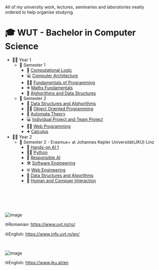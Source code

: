 All of my university work, lectures, seminaries and laboratories neatly ordered to help organise studying.

# 🎓 WUT - Bachelor in Computer Science

- 👨‍🎓 Year 1
  - 📂 Semester 1
    - 🧮 [Computational Logic](First%20year/First%20Semester/Computational%20Logic)
    - 💻 [Computer Architecture](First%20year/First%20Semester/Computer%20Architecture)
    - 👨‍💻 [Fundamentals of Programming](First%20year/First%20Semester/Fundamentals%20of%20Programming)
    - ➕ [Maths Fundamentals](First%20year/First%20Semester/Maths%20Fundamentals)
    - 📝 [Alghorithms and Data Structures](First%20year/First%20Semester/Alghorithms%20and%20Data%20Structures)
  - 📂 Semester 2
    - 📂 [Data Structures and Alghorithms](https://github.com/Emanuel181/UVT-FMI-Computer_Science/tree/master/First%20year/Second%20semester/Data%20Structures%20and%20Alghorithms)
    - 👨‍💻 [Object Oriented Programming](First%20year/Second%20semester/Object%20Oriented%20Programming)
    - 📝 [Automata Theory](First%20year/Second%20semester/Automata%20Theory)
    - 💻 [Individual Project and Team Project](First%20year/Second%20semester/Individual%20Project%20and%20Team%20Project)
    - 👨‍💻 [Web Programming](https://github.com/Emanuel181/UVT-FMI-Computer_Science/tree/master/First%20year/Second%20semester/Web%20Programming)
    - ➕ [Calculus](First%20year/Second%20semester/Calculus)
- 👨‍🎓 Year 2
   - 📂 Semester 2 - Erasmus+ at Johannes Kepler Universität(JKU) Linz
      - 🤖 [Hands-on AI 1](https://github.com/Emanuel181/UVT-FMI-Computer_Science/tree/master/Second%20year/First%20semester/Hands-on%20AI%201)
      - 👨‍💻 [Python](https://github.com/Emanuel181/UVT-FMI-Computer_Science/tree/master/Second%20year/First%20semester/Python)
      - 🤖 [Responsible AI](https://github.com/Emanuel181/UVT-FMI-Computer_Science/tree/master/Second%20year/First%20semester/Responsible%20AI)
      - 🛠️ [Software Engineering](https://github.com/Emanuel181/UVT-FMI-Computer_Science/tree/master/Second%20year/First%20semester/Software%20Engineering)
      - 🌐 [Web Engineering](https://github.com/Emanuel181/UVT-FMI-Computer_Science/tree/master/Second%20year/First%20semester/Web%20Engineering)
      - 📝 [Data Structures and Algorithms](https://github.com/Emanuel181/UVT-FMI-Computer_Science/tree/master/Second%20year/First%20semester/DSA)
      - 🧍 [Human and Compuer Interaction](https://github.com/Emanuel181/UVT-FMI-Computer_Science/tree/master/Second%20year/First%20semester/Human%20and%20Computer%20Interaction)
      
<br>
<br>
<br>
<br>

![image](https://user-images.githubusercontent.com/92999481/169172665-3f6d4261-fbe1-49f9-a9a7-93ffd468e8a4.png)

🌐Romanian: https://www.uvt.ro/ro/

🌐English: https://www.info.uvt.ro/en/

<br>

![image](https://www.uni.at/wp-content/uploads/2013/12/JKU-Logo.jpg)

🌐English: https://www.jku.at/en
<br>
<br>
<br>

